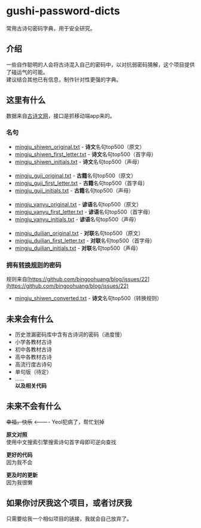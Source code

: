 # gushi-password-dicts
常用古诗句密码字典，用于安全研究。

## 介绍
一些自作聪明的人会将古诗混入自己的密码中，以对抗弱密码猜解，这个项目提供了碰运气的可能。  
建议结合其他已有信息，制作针对性更强的字典。  

## 这里有什么
数据来自[古诗文网](https://www.gushiwen.cn)，接口是抓移动端app来的。

### 名句
* [mingju_shiwen_original.txt](mingju/shiwen/mingju_shiwen_original.txt) - **诗文**名句top500（原文）
* [mingju_shiwen_first_letter.txt](mingju/shiwen/mingju_shiwen_first_letter.txt) - **诗文**名句top500（首字母）
* [mingju_shiwen_initials.txt](mingju/shiwen/mingju_shiwen_initials.txt) - **诗文**名句top500（声母）
<br></br>
* [mingju_guji_original.txt](mingju/guji/mingju_guji_original.txt) - **古籍**名句top500（原文）
* [mingju_guji_first_letter.txt](mingju/guji/mingju_guji_first_letter.txt) - **古籍**名句top500（首字母）
* [mingju_guji_initials.txt](mingju/guji/mingju_guji_initials.txt) - **古籍**名句top500（声母）
<br></br>
* [mingju_yanyu_original.txt](mingju/yanyu/mingju_yanyu_original.txt) - **谚语**名句top500（原文）
* [mingju_yanyu_first_letter.txt](mingju/yanyu/mingju_yanyu_first_letter.txt) - **谚语**名句top500（首字母）
* [mingju_yanyu_initials.txt](mingju/yanyu/mingju_yanyu_initials.txt) - **谚语**名句top500（声母）
<br></br>
* [mingju_duilian_original.txt](mingju/duilian/mingju_duilian_original.txt) - **对联**名句top500（原文）
* [mingju_duilian_first_letter.txt](mingju/duilian/mingju_duilian_first_letter.txt) - **对联**名句top500（首字母）
* [mingju_duilian_initials.txt](mingju/duilian/mingju_duilian_initials.txt) - **对联**名句top500（声母）

### 拥有[转换规则](https://github.com/bingoohuang/blog/issues/22 )的密码
规则来自[https://github.com/bingoohuang/blog/issues/22](https://github.com/bingoohuang/blog/issues/22)  
* [mingju_shiwen_converted.txt](converted/mingju_shiwen_converted.txt) - **诗文**名句top500（转换规则）

## 未来会有什么
* 历史泄漏密码库中含有古诗词的密码（进度慢）
* 小学各教材古诗
* 初中各教材古诗
* 高中各教材古诗
* 高流行度古诗句
* 单句版（待定）
* ......  
**以及相关代码**

## 未来不会有什么 
~~幸福，快乐~~ <---- Yeol犯病了，帮忙划掉  

**原文对照**  
使用中文搜索引擎搜索诗句首字母即可逆向查找  

**更好的代码**  
因为我不会  

**更及时的更新**  
因为我很懒

## 如果你讨厌我这个项目，或者讨厌我  
只需要给我一个相似项目的链接，我就会自己放弃了。